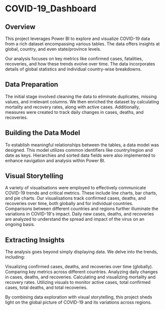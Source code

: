 # COVID-19_Dashboard

## Overview

This project leverages Power BI to explore and visualize COVID-19 data from a rich dataset encompassing various tables. The data offers insights at global, country, and even state/province levels.

Our analysis focuses on key metrics like confirmed cases, fatalities, recoveries, and how these trends evolve over time. The data incorporates details of global statistics and individual country-wise breakdowns.

## Data Preparation

The initial stage involved cleaning the data to eliminate duplicates, missing values, and irrelevant columns. We then enriched the dataset by calculating mortality and recovery rates, along with active cases. Additionally, measures were created to track daily changes in cases, deaths, and recoveries.

## Building the Data Model

To establish meaningful relationships between the tables, a data model was designed. This model utilizes common identifiers like country/region and date as keys. Hierarchies and sorted data fields were also implemented to enhance navigation and analysis within Power BI.

## Visual Storytelling

A variety of visualisations were employed to effectively communicate COVID-19 trends and critical metrics. These include line charts, bar charts, and pie charts. Our visualisations track confirmed cases, deaths, and recoveries over time, both globally and for individual countries. Comparisons between different countries and regions further illuminate the variations in COVID-19's impact. Daily new cases, deaths, and recoveries are analyzed to understand the spread and impact of the virus on an ongoing basis.

## Extracting Insights

The analysis goes beyond simply displaying data. We delve into the trends, including:

Visualizing confirmed cases, deaths, and recoveries over time (globally).
Comparing key metrics across different countries.
Analyzing daily changes in cases, deaths, and recoveries.
Calculating and visualizing mortality and recovery rates.
Utilizing visuals to monitor active cases, total confirmed cases, total deaths, and total recoveries.

By combining data exploration with visual storytelling, this project sheds light on the global picture of COVID-19 and its variations across regions.
